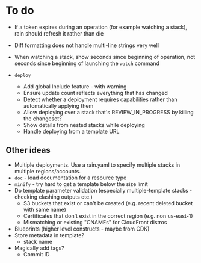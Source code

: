 # To do

* If a token expires during an operation (for example watching a stack), rain should refresh it rather than die

* Diff formatting does not handle multi-line strings very well

* When watching a stack, show seconds since beginning of operation, not seconds since beginning of launching the `watch` command

* `deploy`
    * Add global Include feature - with warning
    * Ensure update count reflects everything that has changed
    * Detect whether a deployment requires capabilities rather than automatically applying them
    * Allow deploying over a stack that's REVIEW_IN_PROGRESS by killing the changeset?
    * Show details from nested stacks while deploying
    * Handle deploying from a template URL

## Other ideas

* Multiple deployments. Use a rain.yaml to specify multiple stacks in multiple regions/accounts.
* `doc` - load documentation for a resource type
* `minify` - try hard to get a template below the size limit
* Do template parameter validation (especially multiple-template stacks - checking clashing outputs etc.)
    * S3 buckets that exist or can't be created (e.g. recent deleted bucket with same name)
    * Certificates that don't exist in the correct region (e.g. non us-east-1)
    * Mismatching or existing "CNAMEs" for CloudFront distros
* Blueprints (higher level constructs - maybe from CDK)
* Store metadata in template?
    * stack name
* Magically add tags?
    * Commit ID
